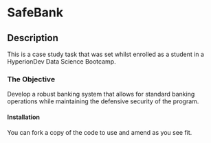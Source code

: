 # SafeBank

## Description
This is a case study task that was set whilst enrolled as a student in a HyperionDev Data Science Bootcamp.

### The Objective
Develop a robust banking system that allows for standard banking operations while maintaining the defensive security of the program.

#### Installation

You can fork a copy of the code to use and amend as you see fit.
